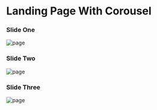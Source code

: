 # Landing Page With Corousel
### Slide One
![page](1.jpg)
### Slide Two
![page](2.jpg)
### Slide Three
![page](3.jpg)